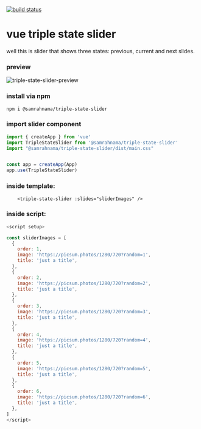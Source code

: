[![build status](https://github.com/SamRahnama/triple-state-slider/actions/workflows/publish.yml/badge.svg)](https://github.com/SamRahnama/triple-state-slider/actions/workflows/publish.yml)

# vue triple state slider
well this is slider that shows three states: previous, current and next slides.
### preview
![triple-state-slider-preview](https://user-images.githubusercontent.com/18219117/167255897-3a2b18aa-726e-4e59-881b-bcf09ec6f19c.gif)

### install via npm
`npm i @samrahnama/triple-state-slider`

### import slider component
```js
import { createApp } from 'vue'
import TripleStateSlider from '@samrahnama/triple-state-slider'
import "@samrahnama/triple-state-slider/dist/main.css"


const app = createApp(App)
app.use(TripleStateSlider)
```
### inside template:
```vue
    <triple-state-slider :slides="sliderImages" />
```

### inside script:

```js
<script setup>

const sliderImages = [
  {
    order: 1,
    image: 'https://picsum.photos/1280/720?random=1',
    title: 'just a title',
  },
  {
    order: 2,
    image: 'https://picsum.photos/1280/720?random=2',
    title: 'just a title',
  },
  {
    order: 3,
    image: 'https://picsum.photos/1280/720?random=3',
    title: 'just a title',
  },
  {
    order: 4,
    image: 'https://picsum.photos/1280/720?random=4',
    title: 'just a title',
  },
  {
    order: 5,
    image: 'https://picsum.photos/1280/720?random=5',
    title: 'just a title',
  },
  {
    order: 6,
    image: 'https://picsum.photos/1280/720?random=6',
    title: 'just a title',
  },
]
</script>

